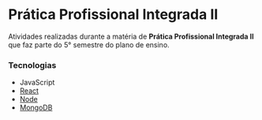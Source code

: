 # Prática Profissional Integrada II

Atividades realizadas durante a matéria de **Prática Profissional Integrada II** que faz parte do 5° semestre do plano de ensino.

### Tecnologias
-   JavaScript
-   [React](https://react.dev/)
-   [Node](https://nodejs.org/)
-   [MongoDB](https://www.mongodb.com/)
